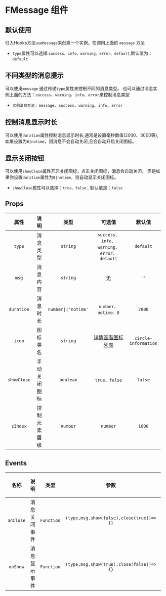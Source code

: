 # FMessage 组件

## 默认使用

引入Hooks方法`useMessage`来创建一个实例，在调用上面的 `message` 方法
- `type`属性可以选择:`success、info、warning、error、default`,默认值为：`default`

<sdemo filePath="message/index.vue"/>

## 不同类型的消息提示

可以使用`message` 通过传递`type`属性来控制不同的消息类型。
也可以通过消息实例上面的方法：`success`、`warning`、`info`、`error`来控制消息类型
- `实例消息方法`：`message`、`success`、`warning`、`info`、`error`
<sdemo filePath="message/msgType.vue"></sdemo>

## 控制消息显示时长
可以使用`duration`属性控制消息显示时长,通常是设置毫秒数值(2000、3000等),如果设置为`0|notime`，则消息不会自动关闭,且会自动开启关闭图标。
<sdemo filePath="message/msgDuration.vue"></sdemo>

## 显示关闭按钮
可以使用`showClose`属性开启关闭图标，点击关闭图标，消息会自动关闭。
但是如果你设置`duration`属性为`0|notime`，则自动显示关闭图标。
- `showClose`属性可以选择：`true、false` , 默认值是：`false`
<sdemo filePath="message/msgShowClose.vue"></sdemo>

## Props

| 属性 | 说明 | 类型 | 可选值 | 默认值 |
| :--: | :--: | :--: | :--: | :--: |
| `type` | 消息类型 | `string` | `success、info、warning、error、default` | `default` |
| `msg` | 消息内容 | `string` | 无 | `''` |
| `duration` | 消息时长 | `number\|\|'notime'` | `number、notime、0` | `2000` |
| `icon` | 图标类名 | `string` | [详情查看图标列表](../icon/#图标列表) | `circle-information` |
| `showClose` | 手动关闭图标 | `boolean` | `true、false` | `false` |
| `zIndex` | 控制元素层级 | `number` | `number` | `1000` |


## Events

| 名称 | 说明 | 类型 | 参数 | 返回值 |
| :--: | :--: | :--: | :--: | :--: |
| `onClose` | 消息关闭事件 | `Function` | `(type,msg,show(false),close(true))=>{}` | 无 |
| `onShow` | 消息显示事件 | `Function` |`(type,msg,show(true),close(false))=>{}` | 无 |